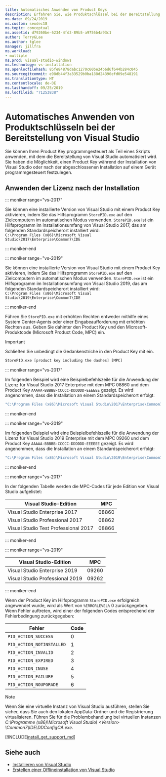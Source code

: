 ```yaml
---
title: Automatisches Anwenden von Product Keys
description: Erfahren Sie, wie Produktschlüssel bei der Bereitstellung von Visual Studio programmgesteuert angewendet werden.
ms.date: 09/24/2019
ms.custom: seodec18
ms.topic: conceptual
ms.assetid: d79260be-6234-4fd3-89b5-a9756b4a93c1
author: TerryGLee
ms.author: tglee
manager: jillfra
ms.workload:
- multiple
ms.prod: visual-studio-windows
ms.technology: vs-installation
ms.openlocfilehash: 85fe84878dabc1270c60be24b6d6f644b284c045
ms.sourcegitcommit: e98db44f3a33529b0ba188d24390efd09e548191
ms.translationtype: HT
ms.contentlocale: de-DE
ms.lasthandoff: 09/25/2019
ms.locfileid: "71253838"
---
```

# <a name="automatically-apply-product-keys-when-deploying-visual-studio"></a>Automatisches Anwenden von Produktschlüsseln bei der Bereitstellung von Visual Studio

Sie können Ihren Product Key programmgesteuert als Teil eines Skripts anwenden, mit dem die Bereitstellung von Visual Studio automatisiert wird. Sie haben die Möglichkeit, einen Product Key während der Installation von Visual Studio oder nach der abgeschlossenen Installation auf einem Gerät programmgesteuert festzulegen.

## <a name="apply-the-license-after-installation"></a>Anwenden der Lizenz nach der Installation

::: moniker range="vs-2017"

Sie können eine installierte Version von Visual Studio mit einem Product Key aktivieren, indem Sie das Hilfsprogramm `StorePID.exe` auf den Zielcomputern im automatischen Modus verwenden. `StorePID.exe` ist ein Hilfsprogramm im Installationsumfang von Visual Studio 2017, das am folgenden Standardspeicherort installiert wird: <br> `C:\Program Files (x86)\Microsoft Visual Studio\2017\Enterprise\Common7\IDE`

::: moniker-end

::: moniker range="vs-2019"

Sie können eine installierte Version von Visual Studio mit einem Product Key aktivieren, indem Sie das Hilfsprogramm `StorePID.exe` auf den Zielcomputern im automatischen Modus verwenden. `StorePID.exe` ist ein Hilfsprogramm im Installationsumfang von Visual Studio 2019, das am folgenden Standardspeicherort installiert wird: <br> `C:\Program Files (x86)\Microsoft Visual Studio\2019\Enterprise\Common7\IDE`

::: moniker-end

 Führen Sie `StorePID.exe` mit erhöhten Rechten entweder mithilfe eines System Center-Agents oder einer Eingabeaufforderung mit erhöhten Rechten aus. Geben Sie dahinter den Product Key und den Microsoft-Produktcode (Microsoft Product Code, MPC) ein.

>[!IMPORTANT]
> Schließen Sie unbedingt die Gedankenstriche in den Product Key mit ein.

 ```cmd
 StorePID.exe [product key including the dashes] [MPC]
 ```

::: moniker range="vs-2017"

Im folgenden Beispiel wird eine Beispielbefehlszeile für die Anwendung der Lizenz für Visual Studio 2017 Enterprise mit dem MPC 08860 und dem Product Key `AAAAA-BBBBB-CCCCC-DDDDDD-EEEEEE` gezeigt. Es wird angenommen, dass die Installation an einem Standardspeicherort erfolgt:

```cmd
"C:\Program Files (x86)\Microsoft Visual Studio\2017\Enterprise\Common7\IDE\StorePID.exe" AAAAA-BBBBB-CCCCC-DDDDDD-EEEEEE 08860
```

::: moniker-end

::: moniker range="vs-2019"

Im folgenden Beispiel wird eine Beispielbefehlszeile für die Anwendung der Lizenz für Visual Studio 2019 Enterprise mit dem MPC 09260 und dem Product Key `AAAAA-BBBBB-CCCCC-DDDDDD-EEEEEE` gezeigt. Es wird angenommen, dass die Installation an einem Standardspeicherort erfolgt:

```cmd
"C:\Program Files (x86)\Microsoft Visual Studio\2019\Enterprise\Common7\IDE\StorePID.exe" AAAAA-BBBBB-CCCCC-DDDDDD-EEEEEE 09260
```

::: moniker-end

::: moniker range="vs-2017"

 In der folgenden Tabelle werden die MPC-Codes für jede Edition von Visual Studio aufgelistet:

| Visual Studio-Edition                | MPC   |
|--------------------------------------|-------|
| Visual Studio Enterprise 2017        | 08860 |
| Visual Studio Professional 2017      | 08862 |
| Visual Studio Test Professional 2017 | 08866 |

::: moniker-end

::: moniker range="vs-2019"

| Visual Studio-Edition                | MPC   |
|--------------------------------------|-------|
| Visual Studio Enterprise 2019        | 09260 |
| Visual Studio Professional 2019      | 09262 |

::: moniker-end

Wenn der Product Key im Hilfsprogramm `StorePID.exe` erfolgreich angewendet wurde, wird als Wert von `%ERRORLEVEL%` 0 zurückgegeben. Wenn Fehler auftreten, wird einer der folgenden Codes entsprechend der Fehlerbedingung zurückgegeben:

| Fehler                     | Code |
|---------------------------|------|
| `PID_ACTION_SUCCESS`      | 0    |
| `PID_ACTION_NOTINSTALLED` | 1    |
| `PID_ACTION_INVALID`      | 2    |
| `PID_ACTION_EXPIRED`      | 3    |
| `PID_ACTION_INUSE`        | 4    |
| `PID_ACTION_FAILURE`      | 5    |
| `PID_ACTION_NOUPGRADE`    | 6    |

> [!NOTE]
> Wenn Sie eine virtuelle Instanz von Visual Studio ausführen, stellen Sie sicher, dass Sie auch den lokalen AppData-Ordner und die Registrierung virtualisieren. Führen Sie für die Problembehandlung bei virtuellen Instanzen *C:\Programme (x86)\Microsoft Visual Studio\ <Version\> \Common7\IDE\DDConfigCA.exe*.  

[!INCLUDE[install_get_support_md](includes/install_get_support_md.md)]

## <a name="see-also"></a>Siehe auch

* [Installieren von Visual Studio](../install/install-visual-studio.md)
* [Erstellen einer Offlineinstallation von Visual Studio](../install/create-an-offline-installation-of-visual-studio.md)
